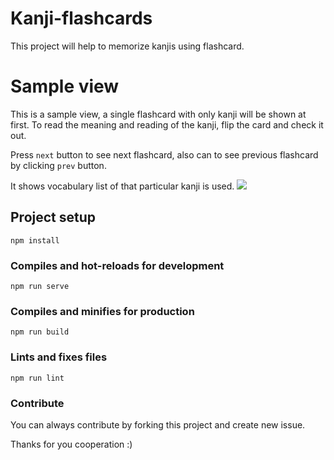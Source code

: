 # Kanji-flashcards

This project will help to memorize kanjis using flashcard.

# Sample view

This is a sample view, a single flashcard with only kanji will be shown at first. To read the meaning and reading of the kanji, flip the card and check it out.

Press `next` button to see next flashcard, also can to see previous flashcard by clicking `prev` button.

It shows vocabulary list of that particular kanji is used. 
![](public/kanji-card-ui.gif)

## Project setup
```
npm install
```

### Compiles and hot-reloads for development
```
npm run serve
```

### Compiles and minifies for production
```
npm run build
```

### Lints and fixes files
```
npm run lint
```

### Contribute

You can always contribute by forking this project and create new issue. 

Thanks for you cooperation :)
